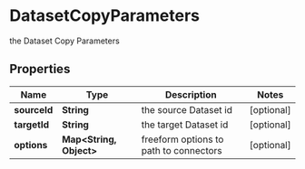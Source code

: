 

# DatasetCopyParameters

the Dataset Copy Parameters

## Properties

| Name | Type | Description | Notes |
|------------ | ------------- | ------------- | -------------|
|**sourceId** | **String** | the source Dataset id |  [optional] |
|**targetId** | **String** | the target Dataset id |  [optional] |
|**options** | **Map&lt;String, Object&gt;** | freeform options to path to connectors |  [optional] |



